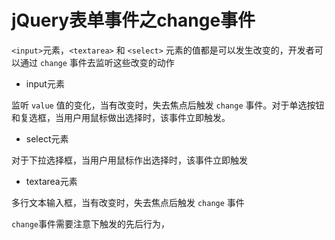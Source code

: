 # jQuery表单事件之change事件 

`<input>`元素，`<textarea>` 和 `<select>` 元素的值都是可以发生改变的，开发者可以通过 `change` 事件去监听这些改变的动作

* input元素

监听 `value` 值的变化，当有改变时，失去焦点后触发 `change` 事件。对于单选按钮和复选框，当用户用鼠标做出选择时，该事件立即触发。


* select元素

对于下拉选择框，当用户用鼠标作出选择时，该事件立即触发


* textarea元素

多行文本输入框，当有改变时，失去焦点后触发 `change` 事件




`change`事件需要注意下触发的先后行为，
